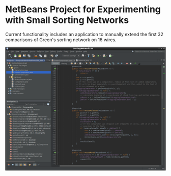 # NetBeans Project for Experimenting with Small Sorting Networks

Current functionality includes an application to manually extend the first 32 comparisons of Green's sorting network on 16 wires.

![Project view](/netbeans.png "Project view from NetBeans")



